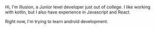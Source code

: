 Hi, I'm Illusion, a Junior level developer just out of college. 
I like working with kotlin, but I also have experience in Javascript and React. 

Right now, I'm trying to learn android development.
